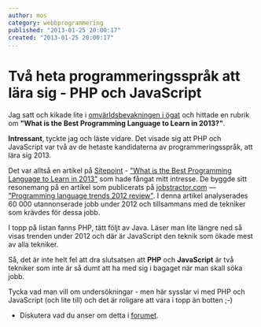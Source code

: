 ```yaml
---
author: mos
category: webbprogrammering
published: "2013-01-25 20:00:17"
created: "2013-01-25 20:00:17"
...
```

Två heta programmeringsspråk att lära sig - PHP och JavaScript
==================================

Jag satt och kikade lite i [omvärldsbevakningen i ögat](omvarldsbevakning) och hittade en rubrik om **"What is the Best Programming Language to Learn in 2013?"**. 

**Intressant**, tyckte jag och läste vidare. Det visade sig att PHP och JavaScript var två av de hetaste kandidaterna av programmeringsspråk, att lära sig 2013.

<!--more-->

Det var alltså en artikel på [Sitepoint](http://www.sitepoint.com/) - ["What is the Best Programming Language to Learn in 2013"](http://www.sitepoint.com/best-programming-language-of-2013/) som hade fångat mitt intresse. De byggde sitt resonemang på en artikel som publicerats på [jobstractor.com](http://jobstractor.com/) — ["Programming language trends 2012 review"](http://jobstractor.com/monthly-stats). I denna artikel analyserades 60 000 utannonserade jobb under 2012 och tillsammans med de tekniker som krävdes för dessa jobb.

I topp på listan fanns PHP, tätt följt av Java. Läser man lite längre ned så visas trenden under 2012 och där är JavaScript den teknik som ökade mest av alla tekniker.

Så, det är inte helt fel att dra slutsatsen att **PHP** och **JavaScript** är två tekniker som inte är så dumt att ha med sig i bagaget när man skall söka jobb. 

Tycka vad man vill om undersökningar - men här sysslar vi med PHP och JavaScript (och lite till) och det är roligare att vara i topp än botten ;-)

* Diskutera vad du anser om detta i [forumet](f/6146).
 
